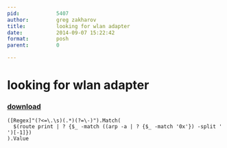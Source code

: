 ```yaml
---
pid:            5407
author:         greg zakharov
title:          looking for wlan adapter
date:           2014-09-07 15:22:42
format:         posh
parent:         0

---
```


# looking for wlan adapter

### [download](//scripts/5407.ps1)



```posh
([Regex]"(?<=\.\s)(.*)(?=\-)").Match(
  $(route print | ? {$_ -match ((arp -a | ? {$_ -match '0x'}) -split ' ')[-1]})
).Value
```
